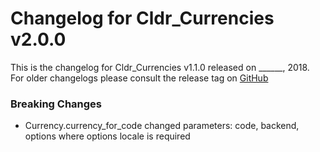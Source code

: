 # Changelog for Cldr_Currencies v2.0.0

This is the changelog for Cldr_Currencies v1.1.0 released on ______, 2018.  For older changelogs please consult the release tag on [GitHub](https://github.com/kipcole9/cldr_currencies/tags)

### Breaking Changes

* Currency.currency_for_code changed parameters:  code, backend, options where options locale is required
